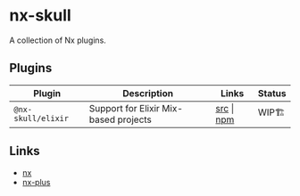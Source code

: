 # nx-skull

A collection of Nx plugins.

## Plugins

| Plugin             | Description                           | Links                                                                                                                         | Status |
| ------------------ | ------------------------------------- | ----------------------------------------------------------------------------------------------------------------------------- | ------ |
| `@nx-skull/elixir` | Support for Elixir Mix-based projects | [src](https://github.com/old-skull/nx-skull/tree/master/libs/elixir) \| [npm](https://www.npmjs.com/package/@nx-skull/elixir) | WIP🏗   |

## Links

- [nx](https://nx.dev/)
- [nx-plus](https://github.com/ZachJW34/nx-plus)
